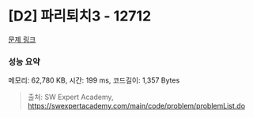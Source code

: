 # [D2] 파리퇴치3 - 12712 

[문제 링크](https://swexpertacademy.com/main/code/problem/problemDetail.do?contestProbId=AXuARWAqDkQDFARa) 

### 성능 요약

메모리: 62,780 KB, 시간: 199 ms, 코드길이: 1,357 Bytes



> 출처: SW Expert Academy, https://swexpertacademy.com/main/code/problem/problemList.do